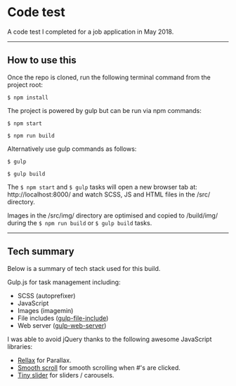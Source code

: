 # Code test

A code test I completed for a job application in May 2018.

---

## How to use this

Once the repo is cloned, run the following terminal command from the project root:

    $ npm install

The project is powered by gulp but can be run via npm commands:

    $ npm start

    $ npm run build

Alternatively use gulp commands as follows:

    $ gulp

    $ gulp build

The `$ npm start` and `$ gulp` tasks will open a new browser tab at: http://localhost:8000/ and watch SCSS, JS and HTML files in the /src/ directory.

Images in the /src/img/ directory are optimised and copied to /build/img/ during the `$ npm run build` or `$ gulp build` tasks.

---

## Tech summary

Below is  a summary of tech stack used for this build.

Gulp.js for task management including:

- SCSS (autoprefixer)
- JavaScript
- Images (imagemin)
- File includes ([gulp-file-include](https://www.npmjs.com/package/gulp-file-include))
- Web server ([gulp-web-server](https://github.com/schickling/gulp-webserver))

I was able to avoid jQuery thanks to the following awesome JavaScript libraries:

- [Rellax](https://github.com/dixonandmoe/rellax) for Parallax.
- [Smooth scroll](http://github.com/cferdinandi/smooth-scroll) for smooth scrolling when #'s are clicked.
- [Tiny slider](https://github.com/ganlanyuan/tiny-slider) for sliders / carousels.
